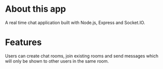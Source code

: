 # About this app

A real time chat application built with Node.js, Express and Socket.IO.

# Features

Users can create chat rooms, join existing rooms and send messages which will only be shown to other users in the same room.
